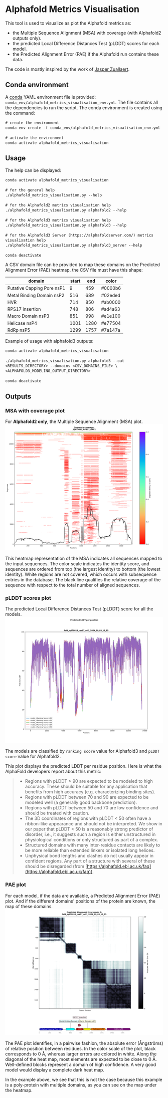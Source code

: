 # Alphafold Metrics Visualisation

This tool is used to visualize as plot the Alphafold metrics as:
- the Multiple Sequence Alignment (MSA) with coverage (with Alphafold2 outputs only).
- the predicted Local Difference Distances Test (pLDDT) scores for each model.
- the Predicted Alignment Error (PAE) if the Alphafold run contains these data.

The code is mostly inspired by the work of [Jasper Zuallaert](https://github.com/jasperzuallaert/VIBFold/blob/main/visualize_alphafold_results.py).

## Conda environment

A [conda](https://docs.conda.io/projects/conda/en/latest/index.html) YAML environment file is provided: 
`conda_env/alphafold_metrics_visualisation_env.yml`. The file contains all the dependencies to run the script.
The conda environment is created using the command:
```shell script
# create the environment
conda env create -f conda_env/alphafold_metrics_visualisation_env.yml

# activate the environment
conda activate alphafold_metrics_visualisation
```

## Usage

The help can be displayed:
```shell
conda activate alphafold_metrics_visualisation

# for the general help
./alphafold_metrics_visualisation.py --help

# for the Alphafold2 metrics visualisation help
./alphafold_metrics_visualisation.py alphafold2 --help

# for the Alphafold3 metrics visualisation help
./alphafold_metrics_visualisation.py alphafold3 --help

# for the Alphafold3 Server (https://alphafoldserver.com/) metrics visualisation help
./alphafold_metrics_visualisation.py alphafold3_server --help

conda deactivate
```

A CSV domain file can be provided to map these domains on the Predicted Alignment Error (PAE) heatmap,
the CSV file must have this shape:

|domain                    |start|end |color  |
|--------------------------|-----|----|-------|
|Putative Capping Pore nsP1|9    |459 |#0000b6|
|Metal Binding Domain nsP2 |516  |689 |#02eded|
|HVR                       |714  |850 |#ab0000|
|RPS17 insertion           |748  |806 |#ad4a63|
|Macro Domain nsP3         |851  |998 |#e1e100|
|Helicase nsP4             |1001 |1280|#e77504|
|RdRp nsP5                 |1299 |1757|#7a147a|


Example of usage with alphafold3 outputs:
```shell
conda activate alphafold_metrics_visualisation

./alphafold_metrics_visualisation.py alphafold3 --out <RESULTS_DIRECTORY> --domains <CSV_DOMAINS_FILE> \
<ALPHAFOLD3_MODELING_OUTPUT_DIRECTORY>

conda deactivate
```


## Outputs

### MSA with coverage plot

For **Alphafold2 only**, the Multiple Sequence Alignment (MSA) plot.
![MSA with coverage](_static/msa_coverage.svg)

This heatmap representation of the MSA indicates all sequences mapped to the input sequences. The color scale indicates 
the identity score, and sequences are ordered from top (the largest identity) to bottom (the lowest identity). White 
regions are not covered, which occurs with subsequence entries in the database. The black line qualifies the relative 
coverage of the sequence with respect to the total number of aligned sequences.

### pLDDT scores plot

The predicted Local Difference Distances Test (pLDDT) score for all the models.
![pLDDt](_static/pLDDT.svg)

The models are classified by `ranking score` value for Alphafold3 and `pLDDT score` value for Alphafold2.

This plot displays the predicted LDDT per residue position. Here is what the AlphaFold developers report about this 
metric:

> - Regions with pLDDT > 90 are expected to be modeled to high accuracy. These should be suitable for any application 
> that benefits from high accuracy (e.g. characterizing binding sites).
> - Regions with pLDDT between 70 and 90 are expected to be modeled well (a generally good backbone prediction).
> - Regions with pLDDT between 50 and 70 are low confidence and should be treated with caution.
> - The 3D coordinates of regions with pLDDT < 50 often have a ribbon-like appearance and should not be interpreted. 
> We show in our paper that pLDDT < 50 is a reasonably strong predictor of disorder, i.e., it suggests such a region is 
> either unstructured in physiological conditions or only structured as part of a complex.
> - Structured domains with many inter-residue contacts are likely to be more reliable than extended linkers or 
> isolated long helices.
> - Unphysical bond lengths and clashes do not usually appear in confident regions. Any part of a structure with 
> several of these should be disregarded (from [https://alphafold.ebi.ac.uk/faq](https://alphafold.ebi.ac.uk/faq)).

### PAE plot

For each model, if the data are available, a Predicted Alignment Error (PAE) plot.
And if the different domains' positions of the protein are known, the map of these domains.
![Predicted Alignment Error](_static/PAE.svg)

The PAE plot identifies, in a pairwise fashion, the absolute error (Ångströms) of relative position between residues. 
In the color scale of the plot, black corresponds to 0 Å, whereas larger errors are colored in white.
Along the diagonal of the heat map, most elements are expected to be close to 0 Å. Well-defined blocks represent a 
domain of high confidence. A very good model would display a complete dark heat map.

In the example above, we see that this is not the case because this example is a poly-protein with multiple domains, as 
you can see on the map under the heatmap. 

